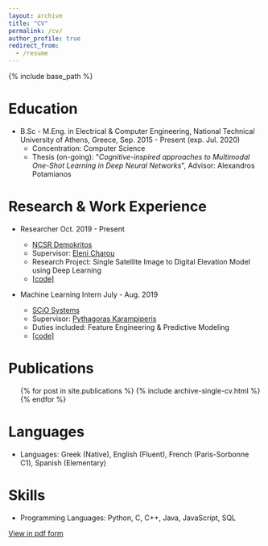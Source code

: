 ```yaml
---
layout: archive
title: "CV"
permalink: /cv/
author_profile: true
redirect_from:
  - /resume
---
```


{% include base_path %}

Education
======
* B.Sc - M.Eng. in Electrical & Computer Engineering, National Technical University of Athens, Greece, Sep. 2015 - Present (exp. Jul. 2020)
  * Concentration: Computer Science
  * Thesis (on-going): "<i>Cognitive-inspired approaches to Multimodal One-Shot Learning in Deep Neural Networks</i>", Advisor: Alexandros Potamianos

Research & Work Experience
======
* Researcher  Oct. 2019 - Present
  * [NCSR Demokritos](https://www.iit.demokritos.gr/)
  * Supervisor: [Eleni Charou](http://demokritos.academia.edu/elenicharou)
  * Research Project: Single Satellite Image to Digital Elevation Model using Deep Learning
  * [[code]](https://github.com/Panagiotou/ImageToDEM)
  
* Machine Learning Intern   July - Aug. 2019
  * [SCiO Systems](https://scio.systems)
  * Supervisor: [Pythagoras Karampiperis](https://scio.systems/pythagoras/)
  * Duties included: Feature Engineering & Predictive Modeling
  * [[code]](https://github.com/SCiO-systems/india-rice-production-igc)

Publications
======
  <ul>{% for post in site.publications %}
    {% include archive-single-cv.html %}
  {% endfor %}</ul>

Languages
=======
* Languages: Greek (Native), English (Fluent), French (Paris-Sorbonne C1), Spanish (Elementary)

Skills
=======
* Programming Languages: Python, C, C++, Java, JavaScript, SQL

[View in pdf form](https://gchochla.github.io/files/resume.pdf)

